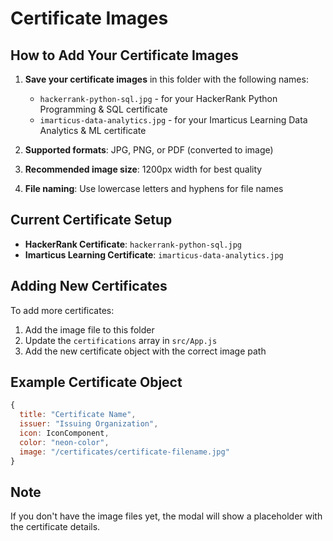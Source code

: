 # Certificate Images

## How to Add Your Certificate Images

1. **Save your certificate images** in this folder with the following names:
   - `hackerrank-python-sql.jpg` - for your HackerRank Python Programming & SQL certificate
   - `imarticus-data-analytics.jpg` - for your Imarticus Learning Data Analytics & ML certificate

2. **Supported formats**: JPG, PNG, or PDF (converted to image)

3. **Recommended image size**: 1200px width for best quality

4. **File naming**: Use lowercase letters and hyphens for file names

## Current Certificate Setup

- **HackerRank Certificate**: `hackerrank-python-sql.jpg`
- **Imarticus Learning Certificate**: `imarticus-data-analytics.jpg`

## Adding New Certificates

To add more certificates:
1. Add the image file to this folder
2. Update the `certifications` array in `src/App.js`
3. Add the new certificate object with the correct image path

## Example Certificate Object

```javascript
{
  title: "Certificate Name",
  issuer: "Issuing Organization", 
  icon: IconComponent,
  color: "neon-color",
  image: "/certificates/certificate-filename.jpg"
}
```

## Note

If you don't have the image files yet, the modal will show a placeholder with the certificate details. 